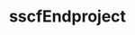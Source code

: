 ---
title: sscfEndproject
name: sscf-Endproject
desc: sscf-Endproject ist hier
category: [Frontend & Backend]
language: [JavaScript, Node.js]
framework: [Express.js]
datum: 2019
img:
link: https://github.com/JoKraken/sscf-endproject
---
